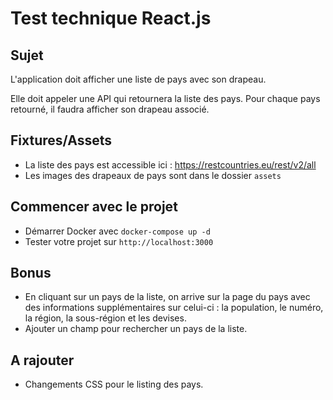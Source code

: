 # Test technique React.js

## Sujet

L'application doit afficher une liste de pays avec son drapeau.

Elle doit appeler une API qui retournera la liste des pays. Pour chaque pays retourné, il faudra afficher son drapeau associé.

## Fixtures/Assets

* La liste des pays est accessible ici : https://restcountries.eu/rest/v2/all
* Les images des drapeaux de pays sont dans le dossier `assets`

## Commencer avec le projet

* Démarrer Docker avec `docker-compose up -d`
* Tester votre projet sur `http://localhost:3000`

## Bonus

* En cliquant sur un pays de la liste, on arrive sur la page du pays avec des informations supplémentaires sur celui-ci : la population, le numéro, la région, la sous-région et les devises.
* Ajouter un champ pour rechercher un pays de la liste.

## A rajouter

* Changements CSS pour le listing des pays. 